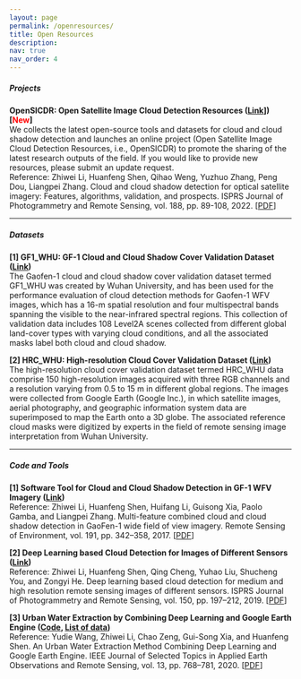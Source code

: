 ```yaml
---
layout: page
permalink: /openresources/
title: Open Resources
description: 
nav: true
nav_order: 4
---
```


##### **Projects**  

**OpenSICDR: Open Satellite Image Cloud Detection Resources ([Link](https://github.com/dr-lizhiwei/OpenSICDR)]) [<font color=red>New</font>]**  
    We collects the latest open-source tools and datasets for cloud and cloud shadow detection and launches an online project (Open Satellite Image Cloud Detection Resources, i.e., OpenSICDR) to promote the sharing of the latest research outputs of the field. If you would like to provide new resources, please submit an update request.  
    Reference: Zhiwei Li, Huanfeng Shen, Qihao Weng, Yuzhuo Zhang, Peng Dou, Liangpei Zhang. Cloud and cloud shadow detection for optical satellite imagery: Features, algorithms, validation, and prospects. ISPRS Journal of Photogrammetry and Remote Sensing, vol. 188, pp. 89-108, 2022. [[PDF](https://www.sciencedirect.com/science/article/pii/S0924271622000934)]  

------



##### **Datasets**  

**[1] GF1_WHU: GF-1 Cloud and Cloud Shadow Cover Validation Dataset ([Link](http://sendimage.whu.edu.cn/en/mfc-validation-data/))**  
    The Gaofen-1 cloud and cloud shadow cover validation dataset termed GF1_WHU was created by Wuhan University, and has been used for the performance evaluation of cloud detection methods for Gaofen-1 WFV images, which has a 16-m spatial resolution and four multispectral bands spanning the visible to the near-infrared spectral regions. This collection of validation data includes 108 Level2A scenes collected from different global land-cover types with varying cloud conditions, and all the associated masks label both cloud and cloud shadow.  

**[2] HRC_WHU: High-resolution Cloud Cover Validation Dataset ([Link](http://sendimage.whu.edu.cn/en/hrc_whu/))**  
    The high-resolution cloud cover validation dataset termed HRC_WHU data comprise 150 high-resolution images acquired with three RGB channels and a resolution varying from 0.5 to 15 m in different global regions. The images were collected from Google Earth (Google Inc.), in which satellite images, aerial photography, and geographic information system data are superimposed to map the Earth onto a 3D globe. The associated reference cloud masks were digitized by experts in the field of remote sensing image interpretation from Wuhan University.

------



##### **Code and Tools**

**[1] Software Tool for Cloud and Cloud Shadow Detection in GF-1 WFV Imagery ([Link](http://sendimage.whu.edu.cn/en/mfc/))**  
    Reference: Zhiwei Li, Huanfeng Shen, Huifang Li, Guisong Xia, Paolo Gamba, and Liangpei Zhang. Multi-feature combined cloud and cloud shadow detection in GaoFen-1 wide field of view imagery. Remote Sensing of Environment, vol. 191, pp. 342–358, 2017. [[PDF](http://sendimage.whu.edu.cn/en/wp-content/uploads/2017/02/2017_RSE_Multi-feature-combined-cloud-and-cloud-shadow-detection-in-GaoFen-1-wide-field-of-view-imagery.pdf)]  

**[2] Deep Learning based Cloud Detection for Images of Different Sensors ([Link](http://sendimage.whu.edu.cn/en/mscff/))**  
    Reference: Zhiwei Li, Huanfeng Shen, Qing Cheng, Yuhao Liu, Shucheng You, and Zongyi He. Deep learning based cloud detection for medium and high resolution remote sensing images of different sensors. ISPRS Journal of Photogrammetry and Remote Sensing, vol. 150, pp. 197–212, 2019. [[PDF](http://sendimage.whu.edu.cn/en/wp-content/uploads/2019/03/2019_PHOTO_Zhiwei-Li_Deep-learning-based-cloud-detection-for-medium-and-high-resolution-remote-sensing-images-of-different-sensors.pdf)]  

**[3] Urban Water Extraction by Combining Deep Learning and Google Earth Engine ([Code](https://code.earthengine.google.com/8bec5b26cc38bc4b812aa7b95a3ab8d6), [List of data](http://sendimage.whu.edu.cn/en/wp-content/uploads/2020/01/List_of_data.txt))**  
    Reference: Yudie Wang, Zhiwei Li, Chao Zeng, Gui-Song Xia, and Huanfeng Shen. An Urban Water Extraction Method Combining Deep Learning and Google Earth Engine. IEEE Journal of Selected Topics in Applied Earth Observations and Remote Sensing, vol. 13, pp. 768–781, 2020. [[PDF](http://sendimage.whu.edu.cn/en/wp-content/uploads/2021/03/2020-An-Urban-Water-Extraction-Method-Combining-Deep-Learning-and-Google-Earth-Engine.pdf)]  